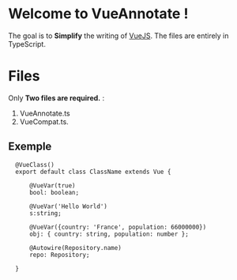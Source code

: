 # Welcome to VueAnnotate !

The goal is to **Simplify** the writing of [VueJS](https://github.com/vuejs/vue). The files are entirely in TypeScript.

# Files

Only **Two files are required.** :
1. VueAnnotate.ts
2. VueCompat.ts.

## Exemple 

      @VueClass()  
      export default class ClassName extends Vue {  
       
	      @VueVar(true)  
	      bool: boolean;  
      
	      @VueVar('Hello World')
	      s:string;
        
	      @VueVar({country: 'France', population: 66000000})  
	      obj: { country: string, population: number };  
      
	      @Autowire(Repository.name)  
	      repo: Repository;  
	      
      }
